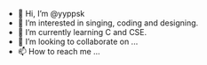 - 👋 Hi, I’m @yyppsk
- 👀 I’m interested in singing, coding and designing.   
- 🌱 I’m currently learning C and CSE.
- 💞️ I’m looking to collaborate on ...
- 📫 How to reach me ...

<!---
yyppsk/yyppsk is a ✨ special ✨ repository because its `README.md` (this file) appears on your GitHub profile.
You can click the Preview link to take a look at your changes.
--->
